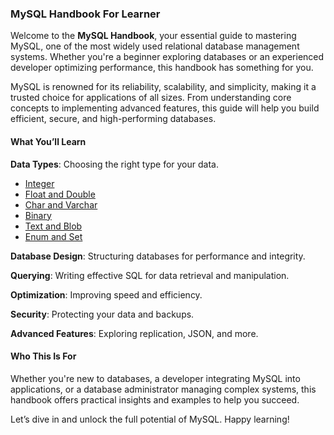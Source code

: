 ### MySQL Handbook For Learner

Welcome to the **MySQL Handbook**, your essential guide to mastering MySQL, one of the most widely used relational database management systems. Whether you're a beginner exploring databases or an experienced developer optimizing performance, this handbook has something for you.

MySQL is renowned for its reliability, scalability, and simplicity, making it a trusted choice for applications of all sizes. From understanding core concepts to implementing advanced features, this guide will help you build efficient, secure, and high-performing databases.

#### **What You’ll Learn**

**Data Types**: Choosing the right type for your data.

- [Integer](https://github.com/kenkz447/learn-mysql/blob/main/schema/integer.md)
- [Float and Double](https://github.com/kenkz447/learn-mysql/blob/main/schema/float-and-double.md)
- [Char and Varchar](https://github.com/kenkz447/learn-mysql/blob/main/schema/string.md)
- [Binary](https://github.com/kenkz447/learn-mysql/blob/main/schema/binary.md)
- [Text and Blob](https://github.com/kenkz447/learn-mysql/blob/main/schema/text.md)
- [Enum and Set](https://github.com/kenkz447/learn-mysql/blob/main/schema/enum-and-set.md)

**Database Design**: Structuring databases for performance and integrity.

**Querying**: Writing effective SQL for data retrieval and manipulation.

**Optimization**: Improving speed and efficiency.

**Security**: Protecting your data and backups.

**Advanced Features**: Exploring replication, JSON, and more.

#### **Who This Is For**
Whether you're new to databases, a developer integrating MySQL into applications, or a database administrator managing complex systems, this handbook offers practical insights and examples to help you succeed.

Let’s dive in and unlock the full potential of MySQL. Happy learning!
